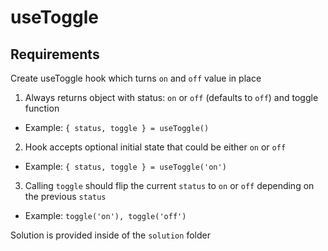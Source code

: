 # useToggle

## Requirements
Create useToggle hook which turns `on` and `off` value in place

1. Always returns object with status: `on` or `off` (defaults to `off`) and toggle function

  - Example: `{ status, toggle } = useToggle()`

2. Hook accepts optional initial state that could be either `on` or `off`

  - Example: `{ status, toggle } = useToggle('on')`

3. Calling `toggle` should flip the current `status` to `on` or `off` depending on the previous `status`

  - Example: `toggle('on'), toggle('off')`

Solution is provided inside of the `solution` folder

